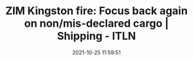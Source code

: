 ---
"title": "ZIM Kingston fire: Focus back again on non/mis-declared cargo | Shipping - ITLN"
"date": "2021-10-25 11:59:51"
"feed_name": "GOOGLENEWSMINING"
"feed_website": "https://news.google.com/search?q=mining%2Bincident&hl=en-US&gl=US&ceid=US:en"
"feed_rss": "https://news.google.com/rss/search?q=mining%2Bincident&hl=en-US&gl=US&ceid=US:en"
"link": "https://www.itln.in/zim-kingston-fire-focus-back-again-on-nonmisdeclared-cargo-shipping"
"source": "{'href': 'https://www.itln.in', 'title': 'ITLN'}"
"file": "_posts/2021-1-1-88a40a20e6d879f2e6ee41b9a7d12f5cf261ccdc.md"
"accident": "1"
"drilling": "0"
"dead": "0"
"injured": "0"
"arrested": "0"
"place": "unknown place"
"where": "unknown site"
"causes": "unknown"
"place_uri": "unknown place"
---